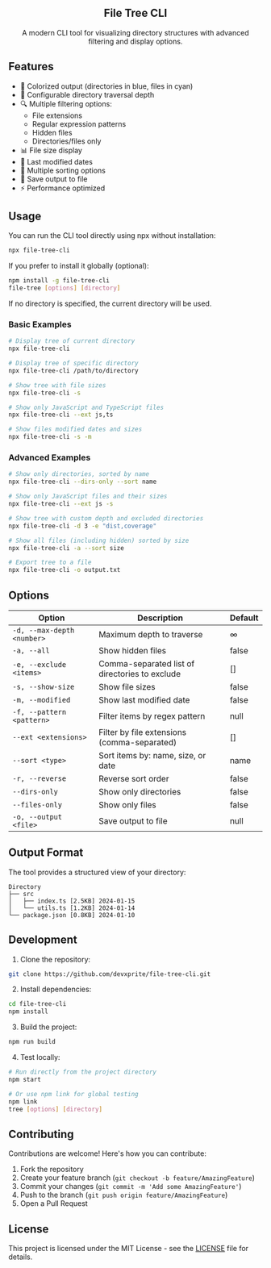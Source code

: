 <div align="center">
  <h2>File Tree CLI</h2>
  <p>A modern CLI tool for visualizing directory structures with advanced filtering and display options.</p>
</div>

## Features

- 🎨 Colorized output (directories in blue, files in cyan)
- 📏 Configurable directory traversal depth
- 🔍 Multiple filtering options:
  - File extensions
  - Regular expression patterns
  - Hidden files
  - Directories/files only
- 📊 File size display
- 📅 Last modified dates
- 🔄 Multiple sorting options
- 💾 Save output to file
- ⚡ Performance optimized

## Usage

You can run the CLI tool directly using npx without installation:

```bash
npx file-tree-cli 
```

If you prefer to install it globally (optional):

```bash
npm install -g file-tree-cli
file-tree [options] [directory]
```

If no directory is specified, the current directory will be used.

### Basic Examples

```bash
# Display tree of current directory
npx file-tree-cli

# Display tree of specific directory
npx file-tree-cli /path/to/directory

# Show tree with file sizes
npx file-tree-cli -s

# Show only JavaScript and TypeScript files
npx file-tree-cli --ext js,ts

# Show files modified dates and sizes
npx file-tree-cli -s -m
```

### Advanced Examples

```bash
# Show only directories, sorted by name
npx file-tree-cli --dirs-only --sort name

# Show only JavaScript files and their sizes
npx file-tree-cli --ext js -s

# Show tree with custom depth and excluded directories
npx file-tree-cli -d 3 -e "dist,coverage"

# Show all files (including hidden) sorted by size
npx file-tree-cli -a --sort size

# Export tree to a file
npx file-tree-cli -o output.txt
```

## Options

| Option                     | Description                                    | Default |
| -------------------------- | ---------------------------------------------- | ------- |
| `-d, --max-depth <number>` | Maximum depth to traverse                      | ∞       |
| `-a, --all`                | Show hidden files                              | false   |
| `-e, --exclude <items>`    | Comma-separated list of directories to exclude | []      |
| `-s, --show-size`          | Show file sizes                                | false   |
| `-m, --modified`           | Show last modified date                        | false   |
| `-f, --pattern <pattern>`  | Filter items by regex pattern                  | null    |
| `--ext <extensions>`       | Filter by file extensions (comma-separated)    | []      |
| `--sort <type>`            | Sort items by: name, size, or date             | name    |
| `-r, --reverse`            | Reverse sort order                             | false   |
| `--dirs-only`              | Show only directories                          | false   |
| `--files-only`             | Show only files                                | false   |
| `-o, --output <file>`      | Save output to file                            | null    |

## Output Format

The tool provides a structured view of your directory:

```
Directory
├── src
│   ├── index.ts [2.5KB] 2024-01-15
│   └── utils.ts [1.2KB] 2024-01-14
└── package.json [0.8KB] 2024-01-10
```

## Development

1. Clone the repository:
```bash
git clone https://github.com/devxprite/file-tree-cli.git
```

2. Install dependencies:
```bash
cd file-tree-cli
npm install
```

3. Build the project:
```bash
npm run build
```

4. Test locally:
```bash
# Run directly from the project directory
npm start

# Or use npm link for global testing
npm link
tree [options] [directory]
```

## Contributing

Contributions are welcome! Here's how you can contribute:

1. Fork the repository
2. Create your feature branch (`git checkout -b feature/AmazingFeature`)
3. Commit your changes (`git commit -m 'Add some AmazingFeature'`)
4. Push to the branch (`git push origin feature/AmazingFeature`)
5. Open a Pull Request

## License

This project is licensed under the MIT License - see the [LICENSE](LICENSE) file for details.